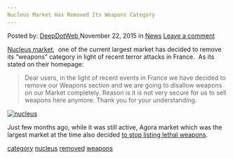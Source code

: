 ```yaml
---
Nucleus Market Has Removed Its Weapons Category
---
```

<article class="post-listing post-12309 post type-post status-publish format-standard hentry category-news tag-category tag-nucleus tag-removed tag-weapons">
<div class="post-inner">
<span>Posted by: <a href="https://www.deepdotweb.com/author/admin/" title="">DeepDotWeb </a></span>
<span>November 22, 2015</span>
<span>in <a href="https://www.deepdotweb.com/category/news/" rel="category tag">News</a></span>
<span><a href="https://www.deepdotweb.com/2015/11/22/nucleus-market-has-removed-its-weapons-category/#respond">Leave a comment</a></span>


<p><a href="https://www.deepdotweb.com/marketplace-directory/listing/nucleus-market/">Nucleus market</a>,  one of the current largest market has decided to remove its &#8220;weapons&#8221; category in light of recent terror attacks in France.  As its stated on their homepage:</p>
<blockquote><p>Dear users, in the light of recent events in France we have decided to remove our Weapons section and we are going to disallow weapons on our Market completely. Reason is it is not very secure for us to sell weapons here anymore. Thank you for your understanding.</p></blockquote>
<p><a href="/imgs/2015/11/nucleus1.png"><img class="aligncenter size-full wp-image-12310" src="/imgs/2015/11/nucleus1.png" alt="nucleus" width="1008" height="182" srcset="/imgs/2015/11/nucleus1.png 1008w, /imgs/2015/11/nucleus1-300x54.png 300w" sizes="(max-width: 1008px) 100vw, 1008px"/></a></p>
<p>Just few months ago, while it was still active, Agora market which was the largest market at the time also decided <a href="https://www.deepdotweb.com/2015/07/07/agora-market-to-stop-listing-lethal-weapons/">to stop listing lethal weapons</a>.</p>
</div>
<a href="https://www.deepdotweb.com/tag/category/" rel="tag">category</a> <a href="https://www.deepdotweb.com/tag/nucleus/" rel="tag">nucleus</a> <a href="https://www.deepdotweb.com/tag/removed/" rel="tag">removed</a> <a href="https://www.deepdotweb.com/tag/weapons/" rel="tag">weapons</a></span> <span style="display:none" class="updated">2015-11-22